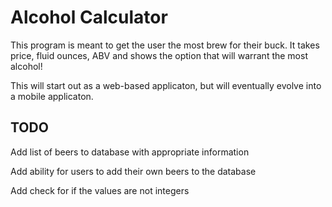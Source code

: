 # Alcohol Calculator

This program is meant to get the user the most brew for their buck. It takes price, fluid ounces, ABV and shows the option that will warrant the most alcohol!

This will start out as a web-based applicaton, but will eventually evolve into a mobile applicaton.

## TODO

Add list of beers to database with appropriate information

Add ability for users to add their own beers to the database

Add check for if the values are not integers